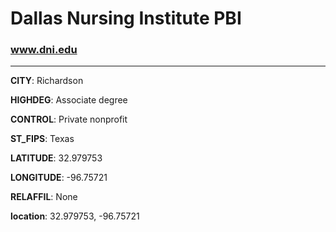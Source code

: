 # Dallas Nursing Institute PBI
### www.dni.edu
---
**CITY**: Richardson

**HIGHDEG**: Associate degree

**CONTROL**: Private nonprofit

**ST_FIPS**: Texas

**LATITUDE**: 32.979753

**LONGITUDE**: -96.75721

**RELAFFIL**: None

**location**: 32.979753, -96.75721